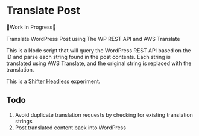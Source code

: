 # Translate Post

🚧Work In  Progress🚧

Translate WordPress Post using The WP REST API and AWS Translate

This is a Node script that will query the WordPress REST API based on the ID and parse each string found in the post contents. Each string is translated using AWS Translate, and the original string is replaced with the translation.

This is a [Shifter Headless](https://www.getshifter.io) experiment.

## Todo

1. Avoid duplicate translation requests by checking for existing translation strings
2. Post translated content back into WordPress